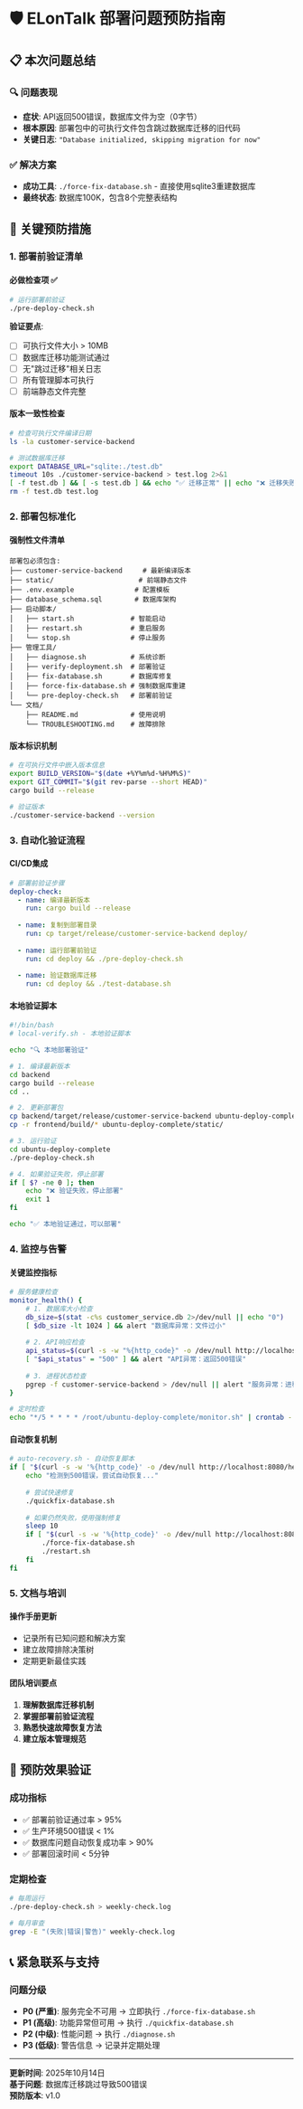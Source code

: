 # 🛡️ ELonTalk 部署问题预防指南

## 📋 本次问题总结

### 🔍 问题表现
- **症状**: API返回500错误，数据库文件为空（0字节）
- **根本原因**: 部署包中的可执行文件包含跳过数据库迁移的旧代码
- **关键日志**: `"Database initialized, skipping migration for now"`

### ✅ 解决方案
- **成功工具**: `./force-fix-database.sh` - 直接使用sqlite3重建数据库
- **最终状态**: 数据库100K，包含8个完整表结构

## 🚨 关键预防措施

### 1. **部署前验证清单**

#### 必做检查项 ✅
```bash
# 运行部署前验证
./pre-deploy-check.sh
```

**验证要点**:
- [ ] 可执行文件大小 > 10MB
- [ ] 数据库迁移功能测试通过
- [ ] 无"跳过迁移"相关日志
- [ ] 所有管理脚本可执行
- [ ] 前端静态文件完整

#### 版本一致性检查
```bash
# 检查可执行文件编译日期
ls -la customer-service-backend

# 测试数据库迁移
export DATABASE_URL="sqlite:./test.db"
timeout 10s ./customer-service-backend > test.log 2>&1
[ -f test.db ] && [ -s test.db ] && echo "✅ 迁移正常" || echo "❌ 迁移失败"
rm -f test.db test.log
```

### 2. **部署包标准化**

#### 强制性文件清单
```
部署包必须包含:
├── customer-service-backend     # 最新编译版本
├── static/                     # 前端静态文件
├── .env.example               # 配置模板
├── database_schema.sql        # 数据库架构
├── 启动脚本/
│   ├── start.sh              # 智能启动
│   ├── restart.sh            # 重启服务
│   └── stop.sh               # 停止服务
├── 管理工具/
│   ├── diagnose.sh           # 系统诊断
│   ├── verify-deployment.sh  # 部署验证
│   ├── fix-database.sh       # 数据库修复
│   ├── force-fix-database.sh # 强制数据库重建
│   └── pre-deploy-check.sh   # 部署前验证
└── 文档/
    ├── README.md             # 使用说明
    └── TROUBLESHOOTING.md    # 故障排除
```

#### 版本标识机制
```bash
# 在可执行文件中嵌入版本信息
export BUILD_VERSION="$(date +%Y%m%d-%H%M%S)"
export GIT_COMMIT="$(git rev-parse --short HEAD)"
cargo build --release

# 验证版本
./customer-service-backend --version
```

### 3. **自动化验证流程**

#### CI/CD集成
```yaml
# 部署前验证步骤
deploy-check:
  - name: 编译最新版本
    run: cargo build --release
  
  - name: 复制到部署目录
    run: cp target/release/customer-service-backend deploy/
  
  - name: 运行部署前验证
    run: cd deploy && ./pre-deploy-check.sh
  
  - name: 验证数据库迁移
    run: cd deploy && ./test-database.sh
```

#### 本地验证脚本
```bash
#!/bin/bash
# local-verify.sh - 本地验证脚本

echo "🔍 本地部署验证"

# 1. 编译最新版本
cd backend
cargo build --release
cd ..

# 2. 更新部署包
cp backend/target/release/customer-service-backend ubuntu-deploy-complete/
cp -r frontend/build/* ubuntu-deploy-complete/static/

# 3. 运行验证
cd ubuntu-deploy-complete
./pre-deploy-check.sh

# 4. 如果验证失败，停止部署
if [ $? -ne 0 ]; then
    echo "❌ 验证失败，停止部署"
    exit 1
fi

echo "✅ 本地验证通过，可以部署"
```

### 4. **监控与告警**

#### 关键监控指标
```bash
# 服务健康检查
monitor_health() {
    # 1. 数据库大小检查
    db_size=$(stat -c%s customer_service.db 2>/dev/null || echo "0")
    [ $db_size -lt 1024 ] && alert "数据库异常：文件过小"
    
    # 2. API响应检查
    api_status=$(curl -s -w "%{http_code}" -o /dev/null http://localhost:8080/health)
    [ "$api_status" = "500" ] && alert "API异常：返回500错误"
    
    # 3. 进程状态检查
    pgrep -f customer-service-backend > /dev/null || alert "服务异常：进程未运行"
}

# 定时检查
echo "*/5 * * * * /root/ubuntu-deploy-complete/monitor.sh" | crontab -
```

#### 自动恢复机制
```bash
# auto-recovery.sh - 自动恢复脚本
if [ "$(curl -s -w '%{http_code}' -o /dev/null http://localhost:8080/health)" = "500" ]; then
    echo "检测到500错误，尝试自动恢复..."
    
    # 尝试快速修复
    ./quickfix-database.sh
    
    # 如果仍然失败，使用强制修复
    sleep 10
    if [ "$(curl -s -w '%{http_code}' -o /dev/null http://localhost:8080/health)" = "500" ]; then
        ./force-fix-database.sh
        ./restart.sh
    fi
fi
```

### 5. **文档与培训**

#### 操作手册更新
- 记录所有已知问题和解决方案
- 建立故障排除决策树
- 定期更新最佳实践

#### 团队培训要点
1. **理解数据库迁移机制**
2. **掌握部署前验证流程**
3. **熟悉快速故障恢复方法**
4. **建立版本管理规范**

## 🎯 预防效果验证

### 成功指标
- ✅ 部署前验证通过率 > 95%
- ✅ 生产环境500错误 < 1%
- ✅ 数据库问题自动恢复成功率 > 90%
- ✅ 部署回滚时间 < 5分钟

### 定期检查
```bash
# 每周运行
./pre-deploy-check.sh > weekly-check.log

# 每月审查
grep -E "(失败|错误|警告)" weekly-check.log
```

## 📞 紧急联系与支持

### 问题分级
- **P0 (严重)**: 服务完全不可用 → 立即执行 `./force-fix-database.sh`
- **P1 (高级)**: 功能异常但可用 → 执行 `./quickfix-database.sh`
- **P2 (中级)**: 性能问题 → 执行 `./diagnose.sh`
- **P3 (低级)**: 警告信息 → 记录并定期处理

---

**更新时间**: 2025年10月14日  
**基于问题**: 数据库迁移跳过导致500错误  
**预防版本**: v1.0